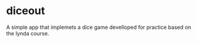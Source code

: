 # diceout
A simple app that implemets a dice game develloped for practice based on the lynda course.
